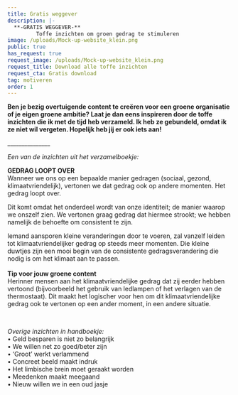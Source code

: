 ```yaml
---
title: Gratis weggever
description: |-
  **-GRATIS WEGGEVER-** 
         Toffe inzichten om groen gedrag te stimuleren
image: /uploads/Mock-up-website_klein.png
public: true
has_request: true
request_image: /uploads/Mock-up-website_klein.png
request_title: Download alle toffe inzichten
request_cta: Gratis download
tag: motiveren
order: 1
---
```


**Ben je bezig overtuigende content te cre&euml;ren voor een groene organisatie of je eigen groene ambitie? Laat je dan eens inspireren door de toffe inzichten die ik met de tijd heb verzameld. Ik heb ze gebundeld, omdat ik ze niet wil vergeten. Hopelijk heb jij er ook iets aan\!**

\_\_\_\_\_\_\_\_\_\_\_\_\_\_\_

*Een van de inzichten uit het verzamelboekje:*

**GEDRAG LOOPT OVER**<br>Wanneer we ons op een bepaalde manier gedragen (sociaal, gezond, klimaatvriendelijk), vertonen we dat gedrag ook op andere momenten. Het gedrag loopt over.

Dit komt omdat het onderdeel wordt van onze identiteit; de manier waarop we onszelf zien. We vertonen graag gedrag dat hiermee strookt; we hebben namelijk de behoefte om consistent te zijn.&nbsp;

Iemand aansporen kleine veranderingen door te voeren, zal vanzelf leiden tot klimaatvriendelijker gedrag op steeds meer momenten. Die kleine duwtjes zijn een mooi begin van de consistente gedragsverandering die nodig is om het klimaat aan te passen.&nbsp;<br><br>**Tip voor jouw groene content**<br>Herinner mensen aan het klimaatvriendelijke gedrag dat zij eerder hebben vertoond (bijvoorbeeld het gebruik van ledlampen of het verlagen van de thermostaat). Dit maakt het logischer voor hen om dit klimaatvriendelijke gedrag ook te vertonen op een ander moment, in een andere situatie.&nbsp;

&nbsp;

*Overige inzichten in handboekje:&nbsp;*<br>• Geld besparen is niet zo belangrijk<br>• We willen net zo goed/beter zijn<br>• ‘Groot’ werkt verlammend<br>• Concreet beeld maakt indruk<br>• Het limbische brein moet geraakt worden&nbsp;<br>• Meedenken maakt meegaand<br>• Nieuw willen we in een oud jasje